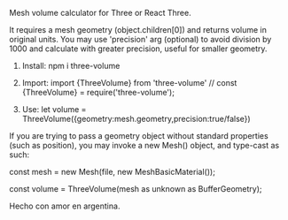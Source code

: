 
Mesh volume calculator for Three or React Three. 

It requires a mesh geometry (object.children[0]) and returns volume in original units. 
You may use 'precision' arg (optional) to avoid division by 1000 and calculate with greater precision, useful for smaller geometry.

1) Install: npm i three-volume
2) Import: import {ThreeVolume}  from 'three-volume' 
// const {ThreeVolume}  = require('three-volume');

3) Use: let volume = ThreeVolume({geometry:mesh.geometry,precision:true/false})


If you are trying to pass a geometry object without standard properties (such as position), you may invoke a new Mesh() object, and type-cast as such:

const mesh = new Mesh(file, new MeshBasicMaterial()); 

const volume = ThreeVolume(mesh as unknown as BufferGeometry);


Hecho con amor en argentina.





